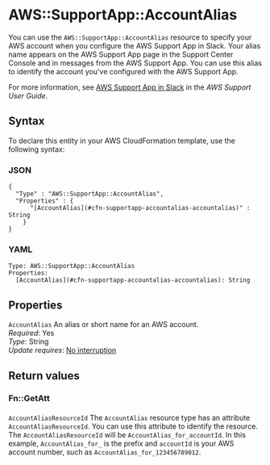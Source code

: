 # AWS::SupportApp::AccountAlias<a name="aws-resource-supportapp-accountalias"></a>

You can use the `AWS::SupportApp::AccountAlias` resource to specify your AWS account when you configure the AWS Support App in Slack\. Your alias name appears on the AWS Support App page in the Support Center Console and in messages from the AWS Support App\. You can use this alias to identify the account you've configured with the AWS Support App\.

For more information, see [AWS Support App in Slack](https://docs.aws.amazon.com/awssupport/latest/user/aws-support-app-for-slack.html) in the *AWS Support User Guide*\.

## Syntax<a name="aws-resource-supportapp-accountalias-syntax"></a>

To declare this entity in your AWS CloudFormation template, use the following syntax:

### JSON<a name="aws-resource-supportapp-accountalias-syntax.json"></a>

```
{
  "Type" : "AWS::SupportApp::AccountAlias",
  "Properties" : {
      "[AccountAlias](#cfn-supportapp-accountalias-accountalias)" : String
    }
}
```

### YAML<a name="aws-resource-supportapp-accountalias-syntax.yaml"></a>

```
Type: AWS::SupportApp::AccountAlias
Properties: 
  [AccountAlias](#cfn-supportapp-accountalias-accountalias): String
```

## Properties<a name="aws-resource-supportapp-accountalias-properties"></a>

`AccountAlias`  <a name="cfn-supportapp-accountalias-accountalias"></a>
An alias or short name for an AWS account\.  
*Required*: Yes  
*Type*: String  
*Update requires*: [No interruption](https://docs.aws.amazon.com/AWSCloudFormation/latest/UserGuide/using-cfn-updating-stacks-update-behaviors.html#update-no-interrupt)

## Return values<a name="aws-resource-supportapp-accountalias-return-values"></a>

### Fn::GetAtt<a name="aws-resource-supportapp-accountalias-return-values-fn--getatt"></a>

#### <a name="aws-resource-supportapp-accountalias-return-values-fn--getatt-fn--getatt"></a>

`AccountAliasResourceId`  <a name="AccountAliasResourceId-fn::getatt"></a>
The `AccountAlias` resource type has an attribute `AccountAliasResourceId`\. You can use this attribute to identify the resource\.  
The `AccountAliasResourceId` will be `AccountAlias_for_accountId`\. In this example, `AccountAlias_for_` is the prefix and `accountId` is your AWS account number, such as `AccountAlias_for_123456789012`\.